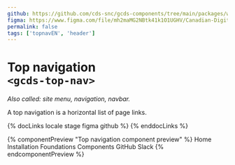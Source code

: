 ```yaml
---
github: https://github.com/cds-snc/gcds-components/tree/main/packages/web/src/components/gcds-top-nav
figma: https://www.figma.com/file/mh2maMG2NBtk41k1O1UGHV/Canadian-Digital-Service%E2%80%A8---GC-Design-System?type=design&node-id=4738-10759&mode=design&t=PaKRkbpFLPNx99bv-0
permalink: false
tags: ['topnavEN', 'header']
---
```


# Top navigation <br>`<gcds-top-nav>`

_Also called: site menu, navigation, navbar._

A top navigation is a horizontal list of page links.

{% docLinks locale stage figma github %}
{% enddocLinks %}

{% componentPreview "Top navigation component preview" %}
<gcds-top-nav label="topbar" alignment="right" lang="en">
  <gcds-nav-link href="#red" slot="home">Home</gcds-nav-link>
  <gcds-nav-link href="#red">Installation</gcds-nav-link>
  <gcds-nav-link href="#red">Foundations</gcds-nav-link>
  <gcds-nav-link href="#red" current >Components</gcds-nav-link>
  <gcds-nav-group menu-label="Contact us submenu"  open-trigger="Contact us">
    <gcds-nav-link href="#red">GitHub</gcds-nav-link>
    <gcds-nav-link href="#red">Slack</gcds-nav-link>
  </gcds-nav-group>
</gcds-top-nav>
{% endcomponentPreview %}
